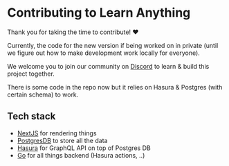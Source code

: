 # Contributing to Learn Anything

Thank you for taking the time to contribute! ♥️

Currently, the code for the new version if being worked on in private (until we figure out how to make development work locally for everyone).

We welcome you to join our community on [Discord](https://discord.gg/KKYdWjt) to learn & build this project together.

There is some code in the repo now but it relies on Hasura & Postgres (with certain schema) to work.

## Tech stack

- [NextJS](https://nextjs.org) for rendering things
- [PostgresDB](https://www.postgresql.org) to store all the data
- [Hasura](https://hasura.io) for GraphQL API on top of Postgres DB
- [Go](https://golang.org) for all things backend (Hasura actions, ..)

